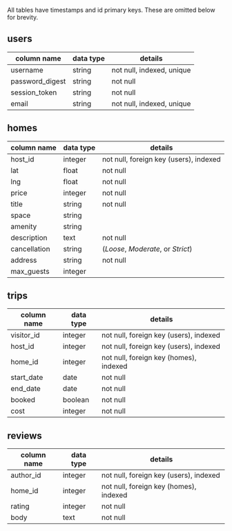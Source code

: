 All tables have timestamps and id primary keys. These are omitted below for brevity.

## users
column name     | data type | details
----------------|-----------|-----------------------
username        | string    | not null, indexed, unique
password_digest | string    | not null
session_token   | string    | not null
email           | string    | not null, indexed, unique

## homes
column name | data type | details
------------|-----------|-----------------------
host_id     | integer   | not null, foreign key (users), indexed
lat         | float     | not null
lng         | float     | not null
price       | integer   | not null
title       | string    | not null
space       | string    |
amenity     | string    |
description | text      | not null
cancellation| string    | (*Loose*, *Moderate*, or *Strict*)
address     | string    | not null
max_guests  | integer   |

## trips
column name | data type | details
------------|-----------|-----------------------
visitor_id  | integer   | not null, foreign key (users), indexed
host_id     | integer   | not null, foreign key (users), indexed
home_id     | integer   | not null, foreign key (homes), indexed
start_date  | date      | not null
end_date    | date      | not null
booked      | boolean   | not null
cost        | integer   | not null

## reviews
column name | data type | details
------------|-----------|-----------------------
author_id   | integer   | not null, foreign key (users), indexed
home_id     | integer   | not null, foreign key (homes), indexed
rating      | integer   | not null
body        | text      | not null
